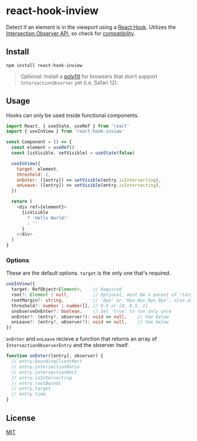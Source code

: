 # react-hook-inview

Detect if an element is in the viewport using a [React Hook](https://reactjs.org/docs/hooks-intro.html). Utilizes the [Intersection Observer API](https://developer.mozilla.org/en-US/docs/Web/API/Intersection_Observer_API), so check for [compatibility](https://caniuse.com/#feat=intersectionobserver).

## Install

```
npm install react-hook-inview
```

> *Optional:* Install a [polyfill](https://www.npmjs.com/package/intersection-observer) for browsers that don't support `IntersectionObserver` yet (i.e. Safari 12).

## Usage

Hooks can only be used inside functional components.

```js
import React, { useState, useRef } from 'react'
import { useInView } from 'react-hook-inview'

const Component = () => {
  const element = useRef()
  const [isVisible, setVisible] = useState(false)

  useInView({
    target: element,
    threshold: 1,
    onEnter: ([entry]) => setVisible(entry.isIntersecting),
    onLeave: ([entry]) => setVisible(entry.isIntersecting),
  })

  return (
    <div ref={element}>
      {isVisible
        ? 'Hello World!'
        : ''
      }
    </div>
  )
}
```

### Options
These are the default options. `target` is the only one that's required.
```ts
useInView({
  target: RefObject<Element>,    // Required
  root?: Element | null,         // Optional, must be a parent of 'target' ref
  rootMargin?: string,           // '0px' or '0px 0px 0px 0px', also accepts '%' unit
  threshold?: number | number[], // 0.5 or [0, 0.5, 1]
  unobserveOnEnter?: boolean,    // Set 'true' to run only once
  onEnter?: (entry?, observer?): void => null,    // See below
  onLeave?: (entry?, observer?): void => null,    // See below
})
```

`onEnter` and `onLeave` recieve a function that returns an array of `IntersectionObserverEntry` and the observer itself.

```js
function onEnter([entry], observer) {
  // entry.boundingClientRect
  // entry.intersectionRatio
  // entry.intersectionRect
  // entry.isIntersecting
  // entry.rootBounds
  // entry.target
  // entry.time
}
```

## License
[MIT](https://github.com/bitmap/react-hook-inview/blob/master/LICENSE)
